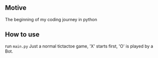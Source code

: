 ## Motive

The beginning of my coding journey in python

## How to use

run `main.py`
Just a normal tictactoe game, 'X' starts first, 'O' is played by a Bot.
